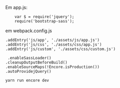 Em app.js:

        var $ = require('jquery');
        require('bootstrap-sass');

em webpack.config.js

    .addEntry('js/app', './assets/js/app.js')
    .addEntry('js/css', './assets/css/app.js')
    .addEntry('js/custom', './assets/css/custom.js')

     .enableSassLoader()
    .cleanupOutputBeforeBuild()
    .enableSourceMaps(!Encore.isProduction())
    .autoProvidejQuery()

    yarn run encore dev

